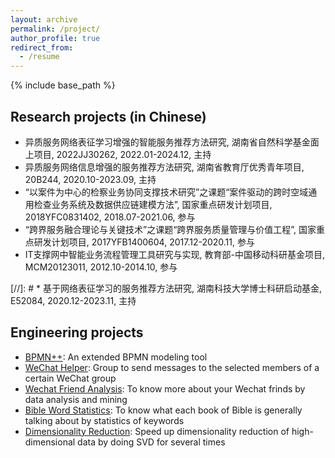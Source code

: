```yaml
---
layout: archive
permalink: /project/
author_profile: true
redirect_from:
  - /resume
---
```


{% include base_path %}

Research projects (in Chinese)
------
* 异质服务网络表征学习增强的智能服务推荐方法研究, 湖南省自然科学基金面上项目, 2022JJ30262, 2022.01-2024.12, 主持
* 异质服务网络信息增强的服务推荐方法研究, 湖南省教育厅优秀青年项目, 20B244, 2020.10-2023.09, 主持  
* “以案件为中心的检察业务协同支撑技术研究”之课题“案件驱动的跨时空域通用检查业务系统及数据供应链建模方法”, 国家重点研发计划项目, 2018YFC0831402, 2018.07-2021.06, 参与
* “跨界服务融合理论与关键技术”之课题“跨界服务质量管理与价值工程”, 国家重点研发计划项目, 2017YFB1400604, 2017.12-2020.11, 参与
* IT支撑网中智能业务流程管理工具研究与实现, 教育部-中国移动科研基金项目, MCM20123011, 2012.10-2014.10, 参与

[//]: # * 基于网络表征学习的服务推荐方法研究, 湖南科技大学博士科研启动基金, E52084, 2020.12-2023.11, 主持

Engineering projects
------
* [BPMN++](https://github.com/IntelligentServiceLab/BPMN-Plus-Plus): An extended BPMN modeling tool
* [WeChat Helper](https://github.com/guoshengkang/wechat-helper): Group to send messages to the selected members of a certain WeChat group
* [Wechat Friend Analysis](https://github.com/guoshengkang/wechat-friend-analysis): To know more about your Wechat frinds by data analysis and mining
* [Bible Word Statistics](https://github.com/guoshengkang/Bible-Word-Statistics): To know what each book of Bible is generally talking about by statistics of keywords 
* [Dimensionality Reduction](https://github.com/guoshengkang/SVD-3-times): Speed up dimensionality reduction of high-dimensional data by doing SVD for several times
